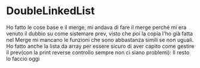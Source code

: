 # DoubleLinkedList
Ho fatto le cose base e il merge, mi andava di fare il merge perché mi era venuto il dubbio su come sistemare prev, visto che poi la copia l'ho già fatta nel Merge mi mancano le funzioni che sono abbastanza simili se non uguali.
Ho fatto  anche la lista da array per essere sicuro di aver capito come gestire il prev(con la print reverse controllo sempre non ci siano problemi):
Il resto lo faccio oggi
